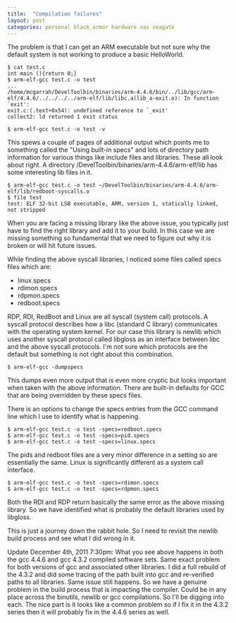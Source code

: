 ```yaml
---
title:  "Compilation failures"
layout: post
categories: personal black_armor hardware nas seagate
---
```


The problem is that I can get an ARM executable but not sure why the default system is not working to produce a basic HelloWorld.

<!-- excerpt-end -->

``` shell
$ cat test.c
int main (){return 0;}
$ arm-elf-gcc test.c -o test
...
/home/mcgarrah/DevelToolbin/binaries/arm-4.4.6/bin/../lib/gcc/arm-elf/4.4.6/../../../../arm-elf/lib/libc.a(lib_a-exit.o): In function `exit':
exit.c:(.text+0x54): undefined reference to `_exit'
collect2: ld returned 1 exit status

$ arm-elf-gcc test.c -o test -v
```

This spews a couple of pages of additional output which points me to something called the "Using built-in specs" and lots of directory path information for various things like include files and libraries. These all look about right. A directory /DevelToolbin/binaries/arm-4.4.6/arm-elf/lib has some interesting lib files in it.

``` shell
$ arm-elf-gcc test.c -o test ~/DevelToolbin/binaries/arm-4.4.6/arm-elf/lib/redboot-syscalls.o
$ file test
test: ELF 32-bit LSB executable, ARM, version 1, statically linked, not stripped
```

When you are facing a missing library like the above issue, you typically just have to find the right library and add it to your build.  In this case we are missing something so fundamental that we need to figure out why it is broken or will hit future issues.

While finding the above syscall libraries, I noticed some files called specs files which are:
* linux.specs
* rdimon.specs
* rdpmon.specs
* redboot.specs

RDP, RDI, RedBoot and Linux are all syscall (system call) protocols. A syscall protocol describes how a libc (standard C library) communicates with the operating system kernel. For our case this library is newlib which uses another syscall protocol called libgloss as an interface between libc and the above syscall protocols.  I'm not sure which protocols are the default but something is not right about this combination.

``` shell
$ arm-elf-gcc -dumpspecs
```

This dumps even more output that is even more cryptic but looks important when taken with the above information. There are built-in defaults for GCC that are being overridden by these specs files.

There is an options to change the specs entries from the GCC command line which I use to identify what is happening.

``` shell
$ arm-elf-gcc test.c -o test -specs=redboot.specs
$ arm-elf-gcc test.c -o test -specs=pid.specs
$ arm-elf-gcc test.c -o test -specs=linux.specs
```

The pids and redboot files are a very minor difference in a setting so are essentially the same.  Linux is significantly different as a system call interface.

``` shell
$ arm-elf-gcc test.c -o test -specs=rdimon.specs
$ arm-elf-gcc test.c -o test -specs=rdpmon.specs
```

Both the RDI and RDP return basically the same error as the above missing library.  So we have identified what is probably the default libraries used by libgloss.

This is just a journey down the rabbit hole. So I need to revisit the newlib build process and see what I did wrong in it.

Update December 4th, 2011 7:30pm: What you see above happens in both the gcc 4.4.6 and gcc 4.3.2 compiled software sets. Same exact problem for both versions of gcc and associated other libraries. I did a full rebuild of the 4.3.2 and did some tracing of the path built into gcc and re-verified paths to all libraries. Same issue still happens. So we have a genuine problem in the build process that is impacting the compiler.  Could be in any place across the binutils, newlib or gcc compilations. So I'll be digging into each. The nice part is it looks like a common problem so if I fix it in the 4.3.2 series then it will probably fix in the 4.4.6 series as well.
